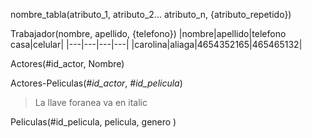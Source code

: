 nombre_tabla(atributo_1, atributo_2... atributo_n, {atributo_repetido})

Trabajador(nombre, apellido, {telefono})
|nombre|apellido|telefono casa|celular|
|---|---|---|---|
|carolina|aliaga|4654352165|465465132|

Actores(#id_actor, Nombre)

Actores-Peliculas(*#id_actor*, *#id_pelicula*)
> La llave foranea va en italic

Peliculas(#id_pelicula, pelicula, genero )